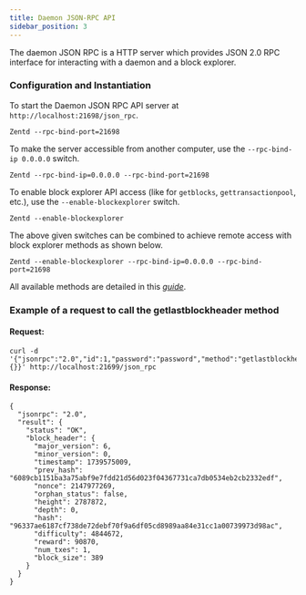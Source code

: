 ```yaml
---
title: Daemon JSON-RPC API
sidebar_position: 3
---
```


The daemon JSON RPC is a HTTP server which provides JSON 2.0 RPC interface for interacting with a daemon and a block explorer.

### Configuration and Instantiation

To start the Daemon JSON RPC API server at `http://localhost:21698/json_rpc`.

```
Zentd --rpc-bind-port=21698
```

To make the server accessible from another computer, use the `--rpc-bind-ip 0.0.0.0` switch.

```
Zentd --rpc-bind-ip=0.0.0.0 --rpc-bind-port=21698
```

To enable block explorer API access (like for `getblocks`, `gettransactionpool`, etc.), use the `--enable-blockexplorer` switch.

``` 
Zentd --enable-blockexplorer
```

The above given switches can be combined to achieve remote access with block explorer methods as shown below.

```
Zentd --enable-blockexplorer --rpc-bind-ip=0.0.0.0 --rpc-bind-port=21698
```

All available methods are detailed in this *[guide](/docs/category/daemon-json-rpc-api-methods)*.

### Example of a request to call the getlastblockheader method

#### Request:
```
curl -d '{"jsonrpc":"2.0","id":1,"password":"password","method":"getlastblockheader","params":{}}' http://localhost:21699/json_rpc
```

#### Response:

```
{
  "jsonrpc": "2.0",
  "result": {
    "status": "OK",
    "block_header": {
      "major_version": 6,
      "minor_version": 0,
      "timestamp": 1739575009,
      "prev_hash": "6089cb1151ba3a75abf9e7fdd21d56d023f04367731ca7db0534eb2cb2332edf",
      "nonce": 2147977269,
      "orphan_status": false,
      "height": 2787872,
      "depth": 0,
      "hash": "96337ae6187cf738de72debf70f9a6df05cd8989aa84e31cc1a00739973d98ac",
      "difficulty": 4844672,
      "reward": 90870,
      "num_txes": 1,
      "block_size": 389
    }
  }
}
```